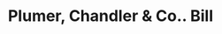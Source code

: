 ---
doi: 10.7916/D8RN4KV5
date_other: '1870'
date_other_textual: 1870-1879
form: printed ephemera
genre:
- Invoices
name:
- Plumer, Chandler & Co.
object_in_context_url: https://biggert.cul.columbia.edu/items/view/ave_biggert_00783
subject_hierarchical_geographic:
- Manchester, New Hampshire, United States
subject_name:
- Plumer, Chandler & Co.
title: Plumer, Chandler & Co.. Bill
sort_title: Plumer, Chandler & Co.. Bill
call_number: ave_biggert_00783
coordinates:
- 42.990833333333335,-71.46361111111112
pid: ave_biggert_00783
identifiers: ave_biggert_00783
thumbnail: https://derivativo-1.library.columbia.edu/iiif/2/ldpd:345431/full/!256,256/0/native.jpg
permalink: "/biggert/ave_biggert_00783/"
layout: iiif-image-page
---